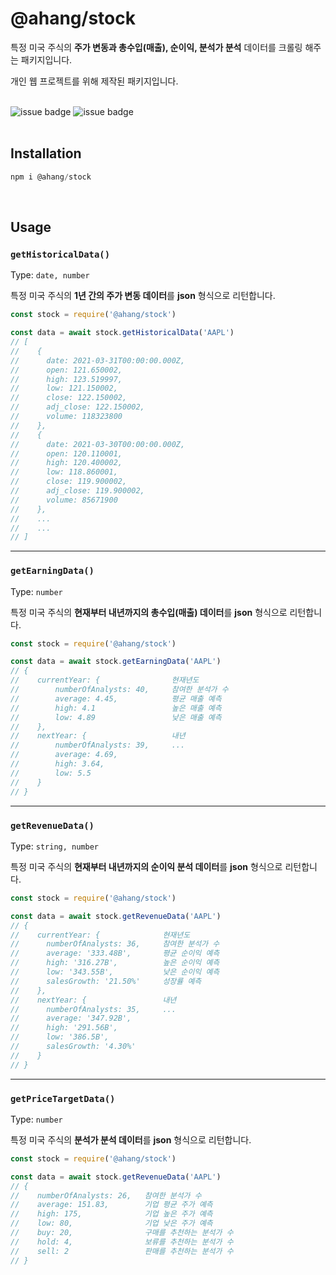 # @ahang/stock

특정 미국 주식의 **주가 변동과 총수입(매출), 순이익, 분석가 분석** 데이터를 크롤링 해주는 패키지입니다.

개인 웹 프로젝트를 위해 제작된 패키지입니다.
<br />
<br />


![issue badge](https://img.shields.io/badge/puppeteer-8.0.0-red)   ![issue badge](https://img.shields.io/badge/cheerio-1.0.0-orange)
<br />
<br />


## Installation

```javascript
npm i @ahang/stock
```
<br />

## Usage

### `getHistoricalData()`

Type: `date, number`

특정 미국 주식의 **1년 간의 주가 변동 데이터**를 **json** 형식으로 리턴합니다.

```javascript
const stock = require('@ahang/stock')

const data = await stock.getHistoricalData('AAPL')
// [
//    {
//      date: 2021-03-31T00:00:00.000Z,
//      open: 121.650002,
//      high: 123.519997,
//      low: 121.150002,
//      close: 122.150002,
//      adj_close: 122.150002,
//      volume: 118323800
//    },
//    {
//      date: 2021-03-30T00:00:00.000Z,
//      open: 120.110001,
//      high: 120.400002,
//      low: 118.860001,
//      close: 119.900002,
//      adj_close: 119.900002,
//      volume: 85671900
//    },
//    ...
//    ...
// ]
```



***

### `getEarningData()`

Type: `number`

특정 미국 주식의 **현재부터 내년까지의 총수입(매출)  데이터**를 **json** 형식으로 리턴합니다.

```javascript
const stock = require('@ahang/stock')

const data = await stock.getEarningData('AAPL')
// {
//    currentYear: {                현재년도
//        numberOfAnalysts: 40,     참여한 분석가 수
//        average: 4.45,            평균 매출 예측
//        high: 4.1                 높은 매출 예측
//        low: 4.89                 낮은 매출 예측
//    },
//    nextYear: {                   내년
//        numberOfAnalysts: 39,     ...
//        average: 4.69,
//        high: 3.64,
//        low: 5.5
//    }
// }
```



***

### `getRevenueData()`

Type: `string, number`

특정 미국 주식의 **현재부터 내년까지의 순이익 분석 데이터**를 **json** 형식으로 리턴합니다.

```javascript
const stock = require('@ahang/stock')

const data = await stock.getRevenueData('AAPL')
// {
//    currentYear: {              현재년도
//      numberOfAnalysts: 36,     참여한 분석가 수
//      average: '333.48B',       평균 순이익 예측
//      high: '316.27B',          높은 순이익 예측
//      low: '343.55B',           낮은 순이익 예측
//      salesGrowth: '21.50%'     성장률 예측
//    },
//    nextYear: {                 내년
//      numberOfAnalysts: 35,     ... 
//      average: '347.92B',
//      high: '291.56B',
//      low: '386.5B',
//      salesGrowth: '4.30%'
//    }
// }
```



***

### `getPriceTargetData()`

Type: `number`

특정 미국 주식의 **분석가 분석 데이터**를 **json** 형식으로 리턴합니다.

```javascript
const stock = require('@ahang/stock')

const data = await stock.getRevenueData('AAPL')
// {
//    numberOfAnalysts: 26,   참여한 분석가 수
//    average: 151.83,        기업 평균 주가 예측
//    high: 175,              기업 높은 주가 예측
//    low: 80,                기업 낮은 주가 예측
//    buy: 20,                구매를 추천하는 분석가 수
//    hold: 4,                보류를 추천하는 분석가 수
//    sell: 2                 판매를 추천하는 분석가 수
// }
```

